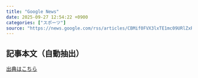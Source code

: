 ```yaml
---
title: "Google News"
date: 2025-09-27 12:54:22 +0900
categories: ["スポーツ"]
source: "https://news.google.com/rss/articles/CBMif0FVX3lxTE1mc09URlZxRnU2UjRUMG9nNFJaV0c2NHlETXlNZ2lYR19BNHhwZWlFcUhqV25OX01kcUl4REhsNFJlX2FEQzU3cG56T05oTWxCTzluYjRYUkpnWVB3bEhhVlczcERjMENsU2dYYldnSE96eGYtU2JkTEZLc0k0TGM?oc=5"
---
```


## 記事本文（自動抽出）
<body class="y0K44d EA71Tc" id="readabilityBody"></body>

[出典はこちら](https://news.google.com/rss/articles/CBMif0FVX3lxTE1mc09URlZxRnU2UjRUMG9nNFJaV0c2NHlETXlNZ2lYR19BNHhwZWlFcUhqV25OX01kcUl4REhsNFJlX2FEQzU3cG56T05oTWxCTzluYjRYUkpnWVB3bEhhVlczcERjMENsU2dYYldnSE96eGYtU2JkTEZLc0k0TGM?oc=5)

